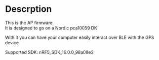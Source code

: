 # Descrption

This is the AP firmware.  
It is designed to go on a Nordic pca10059 DK  

With it you can have your computer easily interact over BLE with the GPS device

Supported SDK: nRF5_SDK_16.0.0_98a08e2
